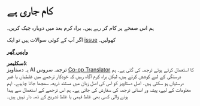 <!--
CO_OP_TRANSLATOR_METADATA:
{
  "original_hash": "ea9f0804bd62f46d9808e953ec7fc459",
  "translation_date": "2025-08-25T20:59:04+00:00",
  "source_file": "_404.md",
  "language_code": "ur"
}
-->
# کام جاری ہے

ہم اس صفحے پر کام کر رہے ہیں۔ براہ کرم بعد میں دوبارہ چیک کریں۔

اگر آپ کے کوئی سوالات ہیں تو ایک [issue](https://github.com/microsoft/Web-Dev-For-Beginners/issues/new/choose) کھولیں۔

**[واپس گھر](../../../../../../..)**

**ڈسکلیمر**:  
یہ دستاویز AI ترجمہ سروس [Co-op Translator](https://github.com/Azure/co-op-translator) کا استعمال کرتے ہوئے ترجمہ کی گئی ہے۔ ہم درستگی کے لیے کوشش کرتے ہیں، لیکن براہ کرم آگاہ رہیں کہ خودکار ترجمے میں غلطیاں یا غیر درستیاں ہو سکتی ہیں۔ اصل دستاویز کو اس کی اصل زبان میں مستند ذریعہ سمجھا جانا چاہیے۔ اہم معلومات کے لیے، پیشہ ور انسانی ترجمہ کی سفارش کی جاتی ہے۔ ہم اس ترجمے کے استعمال سے پیدا ہونے والی کسی بھی غلط فہمی یا غلط تشریح کے ذمہ دار نہیں ہیں۔
